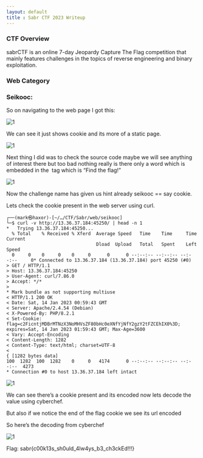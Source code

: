 ```yaml
---
layout: default
title : Sabr CTF 2023 Writeup
---
```


### CTF Overview

sabrCTF is an online 7-day Jeopardy Capture The Flag competition that mainly features challenges in the topics of reverse engineering and binary exploitation.

### Web Category 

### Seikooc: 
So on navigating to the web page I got this:

![1]([https://raw.githubusercontent.com/markuched13/markuched13.github.io/main/posts/ctf/sabr/images/web/1.png])

We can see it just shows cookie and its more of a static page.

![1]([https://raw.githubusercontent.com/markuched13/markuched13.github.io/main/posts/ctf/sabr/images/web/2.png])

Next thing I did was to check the source code maybe we will see anything of interest there but too bad nothing really is there only a word which is embedded in the <img src> tag which is “Find the flag!”

![1]([https://raw.githubusercontent.com/markuched13/markuched13.github.io/main/posts/ctf/sabr/images/web/3.png])

Now the challenge name has given us hint already seikooc == say cookie.

Lets check the cookie present in the web server using curl.
```
┌──(mark㉿haxor)-[~/…/CTF/Sabr/web/seikooc]
└─$ curl -v http://13.36.37.184:45250/ | head -n 1
*   Trying 13.36.37.184:45250...
  % Total    % Received % Xferd  Average Speed   Time    Time     Time  Current
                                 Dload  Upload   Total   Spent    Left  Speed
  0     0    0     0    0     0      0      0 --:--:-- --:--:-- --:--:--     0* Connected to 13.36.37.184 (13.36.37.184) port 45250 (#0)
> GET / HTTP/1.1
> Host: 13.36.37.184:45250
> User-Agent: curl/7.86.0
> Accept: */*
> 
* Mark bundle as not supporting multiuse
< HTTP/1.1 200 OK
< Date: Sat, 14 Jan 2023 00:59:43 GMT
< Server: Apache/2.4.54 (Debian)
< X-Powered-By: PHP/8.2.1
< Set-Cookie: flag=c2FicntjMDBrMTNzX3NoMHVsZF80bHc0eXNfYjNfY2gzY2tFZCEhIX0%3D; expires=Sat, 14 Jan 2023 01:59:43 GMT; Max-Age=3600
< Vary: Accept-Encoding
< Content-Length: 1282
< Content-Type: text/html; charset=UTF-8
< 
{ [1282 bytes data]
100  1282  100  1282    0     0   4174      0 --:--:-- --:--:-- --:--:--  4273
* Connection #0 to host 13.36.37.184 left intact
```

![1]([https://raw.githubusercontent.com/markuched13/markuched13.github.io/main/posts/ctf/sabr/images/web/4.png])

We can see there’s a cookie present and its encoded now lets decode the value using cyberchef.

But also if we notice the end of the flag cookie we see its url encoded

So here’s the decoding from cyberchef

![1]([https://raw.githubusercontent.com/markuched13/markuched13.github.io/main/posts/ctf/sabr/images/web/5.png])

Flag: sabr{c00k13s_sh0uld_4lw4ys_b3_ch3ckEd!!!}


